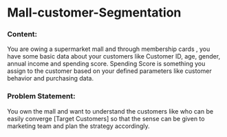 # Mall-customer-Segmentation

### Content:
You are owing a supermarket mall and through membership cards , you have some basic data about your customers like Customer ID, age, gender, annual income and spending score.
Spending Score is something you assign to the customer based on your defined parameters like customer behavior and purchasing data.

### Problem Statement:
You own the mall and want to understand the customers like who can be easily converge [Target Customers] so that the sense can be given to marketing team and plan the strategy accordingly.
